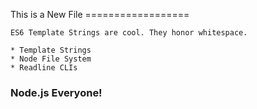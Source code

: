 This is a New File
    ==================

    ES6 Template Strings are cool. They honor whitespace.

    * Template Strings
    * Node File System
    * Readline CLIs

### Node.js Everyone!